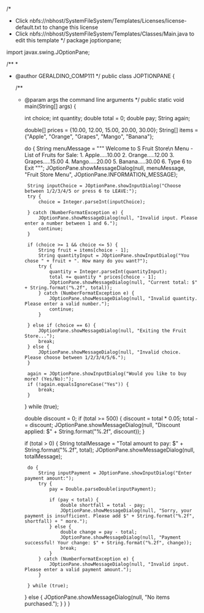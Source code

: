 /*
 * Click nbfs://nbhost/SystemFileSystem/Templates/Licenses/license-default.txt to change this license
 * Click nbfs://nbhost/SystemFileSystem/Templates/Classes/Main.java to edit this template
 */
package joptionpane;

import javax.swing.JOptionPane;

/**
 *
 * @author GERALDINO_COMP111
 */
public class JOPTIONPANE {

    /**
     * @param args the command line arguments
     */
    public static void main(String[] args) {
   
        int choice;
        int quantity;
        double total = 0;
        double pay;
        String again;

        double[] prices = {10.00, 12.00, 15.00, 20.00, 30.00};
        String[] items = {"Apple", "Orange", "Grapes", "Mango", "Banana"};

        do {
            String menuMessage = """
                                  Welcome to S Fruit Store\n
                                  Menu - List of Fruits for Sale:
                                  1. Apple.....10.00
                                  2. Orange.....12.00
                                  3. Grapes.....15.00
                                  4. Mango.....20.00
                                  5. Banana.....30.00
                                  6. Type 6 to Exit
                                  """;
            JOptionPane.showMessageDialog(null, menuMessage, "Fruit Store Menu", JOptionPane.INFORMATION_MESSAGE);

            String inputChoice = JOptionPane.showInputDialog("Choose between 1/2/3/4/5 or press 6 to LEAVE:");
            try {
                choice = Integer.parseInt(inputChoice);
                
            } catch (NumberFormatException e) {
                JOptionPane.showMessageDialog(null, "Invalid input. Please enter a number between 1 and 6.");
                continue;
            }

            if (choice >= 1 && choice <= 5) {
                String fruit = items[choice - 1];
                String quantityInput = JOptionPane.showInputDialog("You chose " + fruit + ". How many do you want?");
                try {
                    quantity = Integer.parseInt(quantityInput);
                    total += quantity * prices[choice - 1];
                    JOptionPane.showMessageDialog(null, "Current total: $" + String.format("%.2f", total));
                } catch (NumberFormatException e) {
                    JOptionPane.showMessageDialog(null, "Invalid quantity. Please enter a valid number.");
                    continue;
                }

            } else if (choice == 6) {
                JOptionPane.showMessageDialog(null, "Exiting the Fruit Store...");
                break;
            } else {
                JOptionPane.showMessageDialog(null, "Invalid choice. Please choose between 1/2/3/4/5/6.");
            }

            again = JOptionPane.showInputDialog("Would you like to buy more? (Yes/No):");
            if (!again.equalsIgnoreCase("Yes")) {
                break;
            }

        } while (true);

        double discount = 0;
        if (total >= 500) {
            discount = total * 0.05;
            total -= discount;
            JOptionPane.showMessageDialog(null, "Discount applied: $" + String.format("%.2f", discount));
        }

        if (total > 0) {
            String totalMessage = "Total amount to pay: $" + String.format("%.2f", total);
            JOptionPane.showMessageDialog(null, totalMessage);

            do {
                String inputPayment = JOptionPane.showInputDialog("Enter payment amount:");
                try {
                    pay = Double.parseDouble(inputPayment);

                    if (pay < total) {
                        double shortfall = total - pay;
                        JOptionPane.showMessageDialog(null, "Sorry, your payment is insufficient. Please add $" + String.format("%.2f", shortfall) + " more.");
                    } else {
                        double change = pay - total;
                        JOptionPane.showMessageDialog(null, "Payment successful! Your change: $" + String.format("%.2f", change));
                        break;
                    }
                } catch (NumberFormatException e) {
                    JOptionPane.showMessageDialog(null, "Invalid input. Please enter a valid payment amount.");
                }

            } while (true);
        } else {
            JOptionPane.showMessageDialog(null, "No items purchased.");
        }
    }
}
